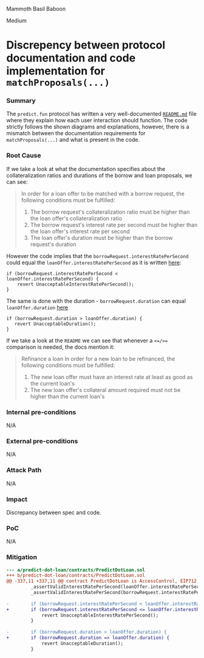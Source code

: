 Mammoth Basil Baboon

Medium

# Discrepency between protocol documentation and code implementation for `matchProposals(...)`

### Summary

The `predict.fun` protocol has written a very well-documented [`README.md`](https://github.com/sherlock-audit/2024-09-predict-fun/blob/main/predict-dot-loan/README.md) file where they explain how each user interaction should function. The code strictly follows the shown diagrams and explanations, however, there is a mismatch between the documentation requirements for `matchProposals(...)` and what is present in the code.

### Root Cause

If we take a look at what the documentation specifies about the collateralization ratios and durations of the borrow and loan proposals, we can see:

> In order for a loan offer to be matched with a borrow request, the following conditions must be fulfilled:
> 1. The borrow request's collateralization ratio must be higher than the loan offer's collateralization ratio
> 2. The borrow request's interest rate per second must be higher than the loan offer's interest rate per second
> 3. The loan offer's duration must be higher than the borrow request's duration

However the code implies that the `borrowRequest.interestRatePerSecond` could equal the `loanOffer.interestRatePerSecond` as it is written [here](https://github.com/sherlock-audit/2024-09-predict-fun/blob/41e70f9eed3f00dd29aba4038544150f5b35dccb/predict-dot-loan/contracts/PredictDotLoan.sol#L340):

```solidity
if (borrowRequest.interestRatePerSecond < loanOffer.interestRatePerSecond) {
    revert UnacceptableInterestRatePerSecond();
}
 ```  
 
 The same is done with the duration - `borrowRequest.duration` can equal `loanOffer.duration` [here](https://github.com/sherlock-audit/2024-09-predict-fun/blob/41e70f9eed3f00dd29aba4038544150f5b35dccb/predict-dot-loan/contracts/PredictDotLoan.sol#L344)
 
 ```solidity
 if (borrowRequest.duration > loanOffer.duration) {
    revert UnacceptableDuration();
}
```

If we take a look at the `README` we can see that whenever a `<=/>=` comparison is needed, the docs mention it:

> Refinance a loan
> In order for a new loan to be refinanced, the following conditions must be fulfilled:
> 1. The new loan offer must have an interest rate at least as good as the current loan's
> 2. The new loan offer's collateral amount required must not be higher than the current loan's

### Internal pre-conditions

N/A

### External pre-conditions

N/A

### Attack Path

N/A

### Impact

Discrepancy between spec and code.

### PoC

N/A

### Mitigation

```diff
--- a/predict-dot-loan/contracts/PredictDotLoan.sol
+++ b/predict-dot-loan/contracts/PredictDotLoan.sol
@@ -337,11 +337,11 @@ contract PredictDotLoan is AccessControl, EIP712, ERC1155Holder, IPredictDotLoan
         _assertValidInterestRatePerSecond(loanOffer.interestRatePerSecond);
         _assertValidInterestRatePerSecond(borrowRequest.interestRatePerSecond);
 
-        if (borrowRequest.interestRatePerSecond < loanOffer.interestRatePerSecond) {
+        if (borrowRequest.interestRatePerSecond <= loanOffer.interestRatePerSecond) {
             revert UnacceptableInterestRatePerSecond();
         }
 
-        if (borrowRequest.duration > loanOffer.duration) {
+        if (borrowRequest.duration => loanOffer.duration) {
             revert UnacceptableDuration();
         }
```